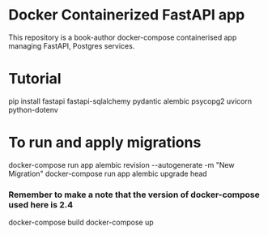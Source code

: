 # Docker Containerized FastAPI app

This repository is a book-author docker-compose containerised app managing FastAPI, Postgres services.

# Tutorial

pip install fastapi fastapi-sqlalchemy pydantic alembic psycopg2 uvicorn python-dotenv

# To run and apply migrations

docker-compose run app alembic revision --autogenerate -m "New Migration"
docker-compose run app alembic upgrade head

### Remember to make a note that the version of docker-compose used here is 2.4

docker-compose build
docker-compose up